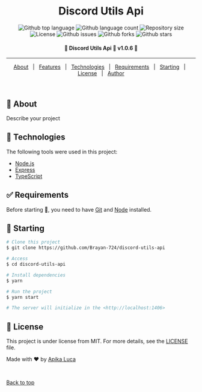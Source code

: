 <h1 align="center">Discord Utils Api</h1>

<p align="center">
  <img alt="Github top language" src="https://img.shields.io/github/languages/top/Brayan-724/discord-utils-api?color=56BEB8">

  <img alt="Github language count" src="https://img.shields.io/github/languages/count/Brayan-724/discord-utils-api?color=56BEB8">

  <img alt="Repository size" src="https://img.shields.io/github/repo-size/Brayan-724/discord-utils-api?color=56BEB8">

  <img alt="License" src="https://img.shields.io/github/license/Brayan-724/discord-utils-api?color=56BEB8">

  <img alt="Github issues" src="https://img.shields.io/github/issues/Brayan-724/discord-utils-api?color=56BEB8" />

  <img alt="Github forks" src="https://img.shields.io/github/forks/Brayan-724/discord-utils-api?color=56BEB8" />

  <img alt="Github stars" src="https://img.shields.io/github/stars/Brayan-724/discord-utils-api?color=56BEB8" />
</p>

<!-- Status -->

<h4 align="center"> 
	🚧  Discord Utils Api 🚀 v1.0.6  🚧
</h4> 

<hr>

<p align="center">
  <a href="#dart-about">About</a> &#xa0; | &#xa0; 
  <a href="#sparkles-features">Features</a> &#xa0; | &#xa0;
  <a href="#rocket-technologies">Technologies</a> &#xa0; | &#xa0;
  <a href="#white_check_mark-requirements">Requirements</a> &#xa0; | &#xa0;
  <a href="#checkered_flag-starting">Starting</a> &#xa0; | &#xa0;
  <a href="#memo-license">License</a> &#xa0; | &#xa0;
  <a href="https://github.com/Brayan-724" target="_blank">Author</a>
</p>

<br>

## :dart: About ##

Describe your project

## :rocket: Technologies ##

The following tools were used in this project:

- [Node.js](https://nodejs.org/en/)
- [Express](https://expressjs.com)
- [TypeScript](https://www.typescriptlang.org/)

## :white_check_mark: Requirements ##

Before starting :checkered_flag:, you need to have [Git](https://git-scm.com) and [Node](https://nodejs.org/en/) installed.

## :checkered_flag: Starting ##

```bash
# Clone this project
$ git clone https://github.com/Brayan-724/discord-utils-api

# Access
$ cd discord-utils-api

# Install dependencies
$ yarn

# Run the project
$ yarn start

# The server will initialize in the <http://localhost:1406>
```

## :memo: License ##

This project is under license from MIT. For more details, see the [LICENSE](LICENSE.md) file.


Made with :heart: by <a href="https://github.com/Brayan-724" target="_blank">Apika Luca</a>

&#xa0;

<a href="#top">Back to top</a>
